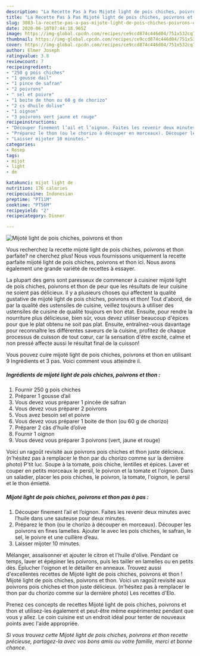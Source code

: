 ```yaml
---
description: "La Recette Pas à Pas Mijoté light de pois chiches, poivrons et thon"
title: "La Recette Pas à Pas Mijoté light de pois chiches, poivrons et thon"
slug: 3083-la-recette-pas-a-pas-mijote-light-de-pois-chiches-poivrons-et-thon
date: 2020-06-10T07:44:18.965Z
image: https://img-global.cpcdn.com/recipes/ce9ccd874c446d04/751x532cq70/mijote-light-de-pois-chiches-poivrons-et-thon-photo-principale-de-la-recette.jpg
thumbnail: https://img-global.cpcdn.com/recipes/ce9ccd874c446d04/751x532cq70/mijote-light-de-pois-chiches-poivrons-et-thon-photo-principale-de-la-recette.jpg
cover: https://img-global.cpcdn.com/recipes/ce9ccd874c446d04/751x532cq70/mijote-light-de-pois-chiches-poivrons-et-thon-photo-principale-de-la-recette.jpg
author: Elmer Joseph
ratingvalue: 3.8
reviewcount: 7
recipeingredient:
- "250 g pois chiches"
- "1 gousse dail"
- "1 pince de safran"
- "2 poivrons"
- " sel et poivre"
- "1 boite de thon ou 60 g de chorizo"
- "2 cs dhuile dolive"
- "1 oignon"
- "3 poivrons vert jaune et rouge"
recipeinstructions:
- "Découper finement l’ail et l’oignon. Faites les revenir deux minutes avec l’huile dans une sauteuse pour deux minutes."
- "Préparez le thon (ou le chorizo à découper en morceaux). Découper les poivrons en fines lamelles. Ajouter le avec les pois chiches, le safran, le sel, le poivre et une cuillère d’eau."
- "Laisser mijoter 10 minutes."
categories:
- Resep
tags:
- mijot
- light
- de

katakunci: mijot light de 
nutrition: 176 calories
recipecuisine: Indonesian
preptime: "PT11M"
cooktime: "PT56M"
recipeyield: "2"
recipecategory: Dinner

---
```



![Mijoté light de pois chiches, poivrons et thon](https://img-global.cpcdn.com/recipes/ce9ccd874c446d04/751x532cq70/mijote-light-de-pois-chiches-poivrons-et-thon-photo-principale-de-la-recette.jpg)

Vous recherchez la recette mijoté light de pois chiches, poivrons et thon parfaite? ne cherchez plus! Nous vous fournissons uniquement la recette parfaite mijoté light de pois chiches, poivrons et thon ici. Nous avons également une grande variété de recettes à essayer.

La plupart des gens sont paresseux de commencer à cuisiner mijoté light de pois chiches, poivrons et thon de peur que les résultats de leur cuisine ne soient pas délicieux. Il y a plusieurs choses qui affectent la qualité gustative de mijoté light de pois chiches, poivrons et thon! Tout d'abord, de par la qualité des ustensiles de cuisine, veillez toujours à utiliser des ustensiles de cuisine de qualité toujours en bon état. Ensuite, pour rendre la nourriture plus délicieuse, bien sûr, vous devez utiliser beaucoup d'épices pour que le plat obtenu ne soit pas plat. Ensuite, entraînez-vous davantage pour reconnaître les différentes saveurs de la cuisine, profitez de chaque processus de cuisson de tout cœur, car la sensation d'être excité, calme et non pressé affecte aussi le résultat final de la cuisson!

<!--inarticleads1-->

Vous pouvez cuire mijoté light de pois chiches, poivrons et thon en utilisant 9 Ingrédients et 3 pas. Voici comment vous atteindre il.

##### Ingrédients de mijoté light de pois chiches, poivrons et thon :

1. Fournir 250 g pois chiches
1. Préparer 1 gousse d’ail
1. Vous devez vous préparer 1 pincée de safran
1. Vous devez vous préparer 2 poivrons
1. Vous avez besoin  sel et poivre
1. Vous devez vous préparer 1 boite de thon (ou 60 g de chorizo)
1. Préparer 2 càs d’huile d’olive
1. Fournir 1 oignon
1. Vous devez vous préparer 3 poivrons (vert, jaune et rouge)


Voici un ragoût revisité aux poivrons pois chiches et thon juste délicieux. (n&#39;hésitez pas à remplacer le thon par du chorizo comme sur la dernière photo) P&#39;tit luc. Soupe à la tomate, pois chiche, lentilles et épices. Laver et couper en petits morceaux le persil, le poivron et la tomate et l&#39;oignon. Dans un saladier, placer les pois chiches, le poivron, la tomate, l&#39;oignon, le persil et le thon émietté. 

<!--inarticleads2-->

##### Mijoté light de pois chiches, poivrons et thon pas à pas :

1. Découper finement l’ail et l’oignon. Faites les revenir deux minutes avec l’huile dans une sauteuse pour deux minutes.
1. Préparez le thon (ou le chorizo à découper en morceaux). Découper les poivrons en fines lamelles. Ajouter le avec les pois chiches, le safran, le sel, le poivre et une cuillère d’eau.
1. Laisser mijoter 10 minutes.


Mélanger, assaisonner et ajouter le citron et l&#39;huile d&#39;olive. Pendant ce temps, laver et épépiner les poivrons, puis les tailler en lamelles ou en petits dès. Éplucher l&#39;oignon et le détailler en anneaux. Trouvez aussi d&#39;excellentes recettes de Mijoté light de pois chiches, poivrons et thon ! Mijoté light de pois chiches, poivrons et thon. Voici un ragoût revisité aux poivrons pois chiches et thon juste délicieux. (n&#39;hésitez pas à remplacer le thon par du chorizo comme sur la dernière photo) Les recettes d&#39;Elo. 

<!--inarticleads1-->

<p>
Prenez ces concepts de recettes Mijoté light de pois chiches, poivrons et thon et utilisez-les également et peut-être même expérimentez pendant que vous y allez. Le coin cuisine est un endroit idéal pour tenter de nouveaux points avec l'aide appropriée.
</p>

<p>
<i>Si vous trouvez cette Mijoté light de pois chiches, poivrons et thon recette précieuse, partagez-la avec vos bons amis ou votre famille, merci et bonne chance.</i>
</p>
